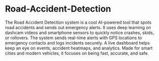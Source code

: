 # Road-Accident-Detection
The Road Accident Detection system is a cool AI-powered tool that spots road accidents and sends out emergency alerts. It uses deep learning on dashcam videos and smartphone sensors to quickly notice crashes, skids, or rollovers. The system sends real-time alerts with GPS locations to emergency contacts and logs incidents securely. A live dashboard helps keep an eye on events, accident heatmaps, and analytics. Made for smart cities and modern vehicles, it focuses on being fast, accurate, and safe.
